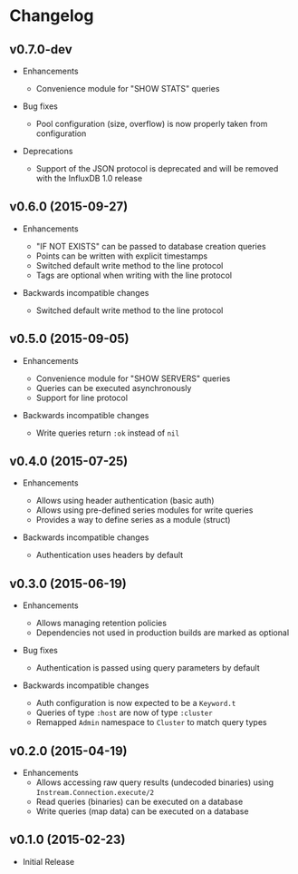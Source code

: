 # Changelog

## v0.7.0-dev

- Enhancements
  - Convenience module for "SHOW STATS" queries

- Bug fixes
  - Pool configuration (size, overflow) is now properly taken from configuration

- Deprecations
  - Support of the JSON protocol is deprecated and will be removed with the InfluxDB 1.0 release

## v0.6.0 (2015-09-27)

- Enhancements
  - "IF NOT EXISTS" can be passed to database creation queries
  - Points can be written with explicit timestamps
  - Switched default write method to the line protocol
  - Tags are optional when writing with the line protocol

- Backwards incompatible changes
  - Switched default write method to the line protocol

## v0.5.0 (2015-09-05)

- Enhancements
  - Convenience module for "SHOW SERVERS" queries
  - Queries can be executed asynchronously
  - Support for line protocol

- Backwards incompatible changes
  - Write queries return `:ok` instead of `nil`

## v0.4.0 (2015-07-25)

- Enhancements
  - Allows using header authentication (basic auth)
  - Allows using pre-defined series modules for write queries
  - Provides a way to define series as a module (struct)

- Backwards incompatible changes
  - Authentication uses headers by default

## v0.3.0 (2015-06-19)

- Enhancements
  - Allows managing retention policies
  - Dependencies not used in production builds are marked as optional

- Bug fixes
  - Authentication is passed using query parameters by default

- Backwards incompatible changes
  - Auth configuration is now expected to be a `Keyword.t`
  - Queries of type `:host` are now of type `:cluster`
  - Remapped `Admin` namespace to `Cluster` to match query types

## v0.2.0 (2015-04-19)

- Enhancements
  - Allows accessing raw query results (undecoded binaries) using `Instream.Connection.execute/2`
  - Read queries (binaries) can be executed on a database
  - Write queries (map data) can be executed on a database

## v0.1.0 (2015-02-23)

- Initial Release
